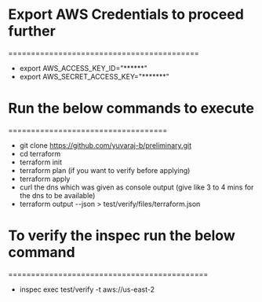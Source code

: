 
# Export AWS Credentials to proceed further
==========================================
* export AWS_ACCESS_KEY_ID="******"
* export AWS_SECRET_ACCESS_KEY="*******"

# Run the below commands to execute
===================================
* git clone https://github.com/yuvaraj-b/preliminary.git
* cd terraform
* terraform init
* terraform plan (if you want to verify before applying)
* terraform apply
* curl the dns which was given as console output (give like 3 to 4 mins for the dns to be available)
* terraform output --json > test/verify/files/terraform.json

# To verify the inspec run the below command
============================================
* inspec exec test/verify -t aws://us-east-2